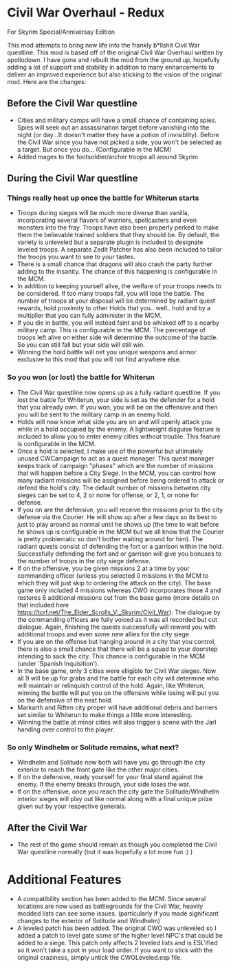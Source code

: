 # Civil War Overhaul - Redux

For Skyrim Special/Anniversay Edition

This mod attempts to bring new life into the frankly b*llshit Civil War questline. This mod is based off of the original Civil War Overhaul written by apollodown. I have gone and rebuilt the mod from the ground up, hopefully adding a lot of support and stability in addition to many enhancements to deliver an improved experience but also sticking to the vision of the original mod. Here are the changes:

## Before the Civil War questline
* Cities and military camps will have a small chance of containing spies. Spies will seek out an assassination target before vanishing into the night (or day...It doesn't matter they have a potion of invisiblity). Before the Civil War since you have not picked a side, you won't be selected as a target. But once you do... (Configurable in the MCM)
* Added mages to the footsoldier/archer troops all around Skyrim

## During the Civil War questline
### Things really heat up once the battle for Whiterun starts
* Troops during sieges will be much more diverse than vanilla, incorporating several flavors of warriors, spellcasters and even monsters into the fray. Troops have also been properly perked to make them the believable trained soldiers that they should be. By default, the variety is unleveled but a separate plugin is included to designate leveled troops. A separate Zedit Patcher has also been included to tailor the troops you want to see to your tastes.
* There is a small chance that dragons will also crash the party further adding to the insanity. The chance of this happening is configurable in the MCM.
* In addition to keeping yourself alive, the welfare of your troops needs to be considered. If too many troops fall, you will lose the battle. The number of troops at your disposal will be determined by radiant quest rewards, hold proximity to other Holds that you.. well.. hold and by a multiplier that you can fully administer in the MCM.
* If you die in battle, you will instead faint and be whisked off to a nearby military camp. This is configurable in the MCM. The percentage of troops left alive on either side will determine the outcome of the battle. So you can still fall but your side will still win.
* Winning the hold battle will net you unique weapons and armor exclusive to this mod that you will not find anywhere else.
### So you won (or lost) the battle for Whiterun
* The Civil War questline now opens up as a fully radiant questline. If you lost the battle for Whiterun, your side is set as the defender for a hold that you already own. If you won, you will be on the offensive and then you will be sent to the military camp in an enemy hold.
* Holds will now know what side you are on and will openly attack you while in a hold occupied by the enemy. A lightweight disguise feature is included to allow you to enter enemy cities without trouble. This feature is configurable in the MCM.
* Once a hold is selected, I make use of the powerful but ultimately unused CWCampaign to act as a quest manager. This quest manager keeps track of campaign "phases" which are the number of missions that will happen before a City Siege. In the MCM, you can control how many radiant missions will be assigned before being ordered to attack or defend the hold's city. The default number of missions between city sieges can be set to 4, 2 or none for offense, or 2, 1, or none for defense.
* If you on are the defensive, you will receive the missions prior to the city defense via the Courier. He will show up after a few days so its best to just to play around as normal until he shows up (the time to wait before he shows up is configurable in the MCM but we all know that the Courier is pretty problematic so don't bother waiting around for him). The radiant quests consist of defending the fort or a garrison within the hold. Successfully defending the fort and or garrison will give you bonuses to the number of troops in the city siege defense.
* If on the offensive, you be given missions 2 at a time by your commanding officer (unless you selected 0 missions in the MCM to which they will just skip to ordering the attack on the city). The base game only included 4 missions whereas CWO incorporates those 4 and restores 6 additional missions cut from the base game (more details on that included here https://tcrf.net/The_Elder_Scrolls_V:_Skyrim/Civil_War). The dialogue by the commanding officers are fully voiced as it was all recorded but cut dialogue. Again, finishing the quests successfully will reward you with additional troops and even some new allies for the city siege.
* If you are on the offense but hanging around in a city that you control, there is also a small chance that there will be a squad to your doorstep intending to sack the city. This chance is configurable in the MCM (under 'Spanish Inquisition').
* In the base game, only 3 cities were elligible for Civil War sieges. Now all 9 will be up for grabs and the battle for each city will determine who will  maintain or relinquish control of the hold. Again, like Whiterun, winning the battle will put you on the offensive while losing will put you on the defensive of the next hold. 
* Markarth and Riften city proper will have additional debris and barriers set similar to Whiterun to make things a little more interesting.
* Winning the battle at minor cities will also trigger a scene with the Jarl handing over control to the player.
### So only Windhelm or Solitude remains, what next?
* Windhelm and Solitude now both will have you go through the city exterior to reach the front gate like the other major cities.
* If on the defensive, ready yourself for your final stand against the enemy. If the enemy breaks through, your side loses the war.
* If on the offensive, once you reach the city gate the Solitude/Windhelm interior sieges will play out like normal along with a final unique prize given out by your respective generals.

## After the Civil War
* The rest of the game should remain as though you completed the Civil War questline normally (but it was hopefully a lot more fun :) )

# Additional Features
* A compatibility section has been added to the MCM. Since several locations are now used as battlegrounds for the Civil War, heavily modded lists can see some issues. (particularly if you made significant changes to the exterior of Solitude and Windhelm)
* A leveled patch has been added. The original CWO was unleveled so I added a patch to level gate some of the higher level NPC's that could be added to a siege. This patch only affects 2 leveled lists and is ESL'ified so it won't take a spot in your load order. If you want to stick with the original craziness, simply untick the CWOLeveled.esp file.
